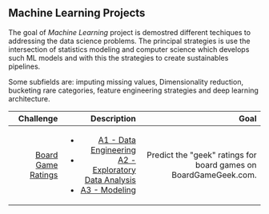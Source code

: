 ## Machine Learning Projects

The goal of *Machine Learning* project is demostred different techiques to addressing the data science problems. The principal strategies is use the intersection of statistics modeling and computer science which develops such ML models and with this the strategies to create sustainables pipelines.

Some subfields are: imputing missing values, Dimensionality reduction, bucketing rare categories, feature engineering strategies and deep learning architecture.

|Challenge|Description|Goal|
|--------:|----------:|---:|
|[Board Game Ratings](https://www.kaggle.com/c/sliced-s01e01/overview)| <ul><li>[A1 - Data Engineering](https://github.com/carlosjimenez88M/DataSciencePortfolio/blob/master/Machine_Learning/Prediction/data_clean.R) </li><li>[A2 - Exploratory Data Analysis](https://github.com/carlosjimenez88M/DataSciencePortfolio/blob/master/Machine_Learning/Prediction/EDA.md) </li> <li>[A3 - Modeling](https://github.com/carlosjimenez88M/DataSciencePortfolio/blob/master/Machine_Learning/Prediction/modeling.R) </li> </ul> |Predict the "geek" ratings for board games on BoardGameGeek.com.|







